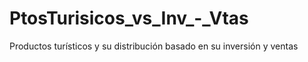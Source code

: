 # PtosTurisicos_vs_Inv_-_Vtas
Productos turísticos y su distribución basado en su inversión y ventas
